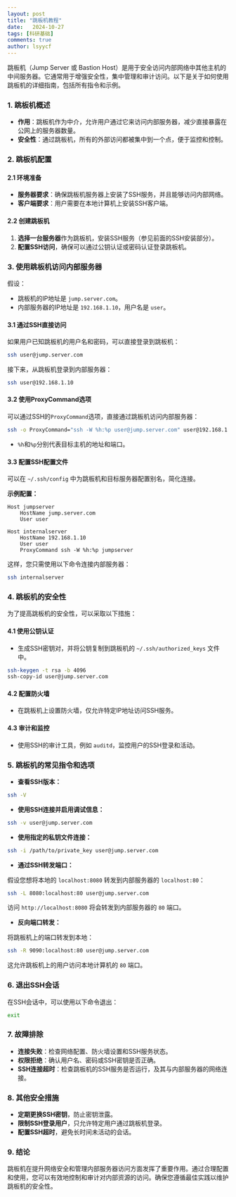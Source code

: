 ```yaml
---
layout: post
title: "跳板机教程"
date:   2024-10-27
tags: [科研基础]
comments: true
author: lsyycf
---
```


跳板机（Jump Server 或 Bastion Host）是用于安全访问内部网络中其他主机的中间服务器。它通常用于增强安全性，集中管理和审计访问。以下是关于如何使用跳板机的详细指南，包括所有指令和示例。
<!-- more -->
### 1. 跳板机概述

- **作用**：跳板机作为中介，允许用户通过它来访问内部服务器，减少直接暴露在公网上的服务器数量。
- **安全性**：通过跳板机，所有的外部访问都被集中到一个点，便于监控和控制。

### 2. 跳板机配置

#### 2.1 环境准备

- **服务器要求**：确保跳板机服务器上安装了SSH服务，并且能够访问内部网络。
- **客户端要求**：用户需要在本地计算机上安装SSH客户端。

#### 2.2 创建跳板机

1. **选择一台服务器**作为跳板机，安装SSH服务（参见前面的SSH安装部分）。
2. **配置SSH访问**，确保可以通过公钥认证或密码认证登录跳板机。

### 3. 使用跳板机访问内部服务器

假设：
- 跳板机的IP地址是 `jump.server.com`。
- 内部服务器的IP地址是 `192.168.1.10`，用户名是 `user`。

#### 3.1 通过SSH直接访问

如果用户已知跳板机的用户名和密码，可以直接登录到跳板机：

```bash
ssh user@jump.server.com
```

接下来，从跳板机登录到内部服务器：

```bash
ssh user@192.168.1.10
```

#### 3.2 使用ProxyCommand选项

可以通过SSH的`ProxyCommand`选项，直接通过跳板机访问内部服务器：

```bash
ssh -o ProxyCommand="ssh -W %h:%p user@jump.server.com" user@192.168.1.10
```

- `%h`和`%p`分别代表目标主机的地址和端口。

#### 3.3 配置SSH配置文件

可以在 `~/.ssh/config` 中为跳板机和目标服务器配置别名，简化连接。

**示例配置：**

```plaintext
Host jumpserver
    HostName jump.server.com
    User user

Host internalserver
    HostName 192.168.1.10
    User user
    ProxyCommand ssh -W %h:%p jumpserver
```

这样，您只需使用以下命令连接内部服务器：

```bash
ssh internalserver
```

### 4. 跳板机的安全性

为了提高跳板机的安全性，可以采取以下措施：

#### 4.1 使用公钥认证

- 生成SSH密钥对，并将公钥复制到跳板机的 `~/.ssh/authorized_keys` 文件中。

```bash
ssh-keygen -t rsa -b 4096
ssh-copy-id user@jump.server.com
```

#### 4.2 配置防火墙

- 在跳板机上设置防火墙，仅允许特定IP地址访问SSH服务。

#### 4.3 审计和监控

- 使用SSH的审计工具，例如 `auditd`，监控用户的SSH登录和活动。

### 5. 跳板机的常见指令和选项

- **查看SSH版本：**

```bash
ssh -V
```

- **使用SSH连接并启用调试信息：**

```bash
ssh -v user@jump.server.com
```

- **使用指定的私钥文件连接：**

```bash
ssh -i /path/to/private_key user@jump.server.com
```

- **通过SSH转发端口：**

假设您想将本地的 `localhost:8080` 转发到内部服务器的 `localhost:80`：

```bash
ssh -L 8080:localhost:80 user@jump.server.com
```

访问 `http://localhost:8080` 将会转发到内部服务器的 `80` 端口。

- **反向端口转发：**

将跳板机上的端口转发到本地：

```bash
ssh -R 9090:localhost:80 user@jump.server.com
```

这允许跳板机上的用户访问本地计算机的 `80` 端口。

### 6. 退出SSH会话

在SSH会话中，可以使用以下命令退出：

```bash
exit
```

### 7. 故障排除

- **连接失败**：检查网络配置、防火墙设置和SSH服务状态。
- **权限拒绝**：确认用户名、密码或SSH密钥是否正确。
- **SSH连接超时**：检查跳板机的SSH服务是否运行，及其与内部服务器的网络连接。

### 8. 其他安全措施

- **定期更换SSH密钥**，防止密钥泄露。
- **限制SSH登录用户**，只允许特定用户通过跳板机登录。
- **配置SSH超时**，避免长时间未活动的会话。

### 9. 结论

跳板机在提升网络安全和管理内部服务器访问方面发挥了重要作用。通过合理配置和使用，您可以有效地控制和审计对内部资源的访问。确保您遵循最佳实践以维护跳板机的安全性。
